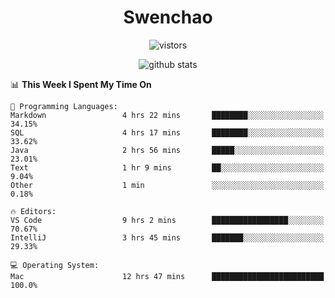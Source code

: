<h1 align="center">Swenchao</h3>

<p align="center">
  <img src="https://visitor-badge.glitch.me/badge?page_id=Swenchao" alt="vistors" />
</p>

<p align="center">
  <img src="https://github-readme-stats.vercel.app/api?username=Swenchao&count_private=true&show_icons=true&theme=vue-dark&hide_title=true" alt="github stats" />
</p>

<!--START_SECTION:waka-->
📊 **This Week I Spent My Time On** 

```text
💬 Programming Languages: 
Markdown                 4 hrs 22 mins       ████████░░░░░░░░░░░░░░░░░   34.15% 
SQL                      4 hrs 17 mins       ████████░░░░░░░░░░░░░░░░░   33.62% 
Java                     2 hrs 56 mins       █████░░░░░░░░░░░░░░░░░░░░   23.01% 
Text                     1 hr 9 mins         ██░░░░░░░░░░░░░░░░░░░░░░░   9.04% 
Other                    1 min               ░░░░░░░░░░░░░░░░░░░░░░░░░   0.18%

🔥 Editors: 
VS Code                  9 hrs 2 mins        █████████████████░░░░░░░░   70.67% 
IntelliJ                 3 hrs 45 mins       ███████░░░░░░░░░░░░░░░░░░   29.33%

💻 Operating System: 
Mac                      12 hrs 47 mins      █████████████████████████   100.0%

```


<!--END_SECTION:waka-->
